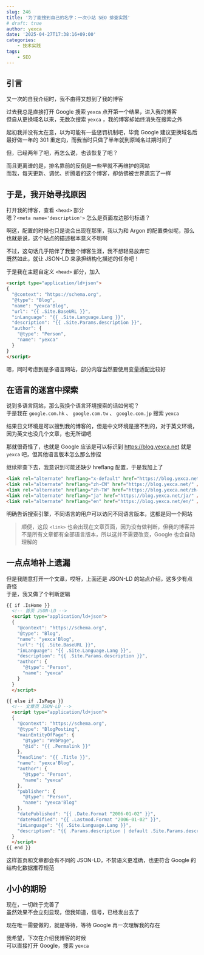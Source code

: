 ```yaml
---
slug: 246
title: '为了能搜到自己的名字：一次小站 SEO 排查实践'
# draft: true
author: yexca
date: '2025-04-27T17:38:16+09:00'
categories:
    - 技术实践
tags:
    - SEO
---
```


## 引言

又一次的自我介绍时，我不由得又想到了我的博客

过去我总是直接打开 Google 搜索 `yexca` 点开第一个结果，进入我的博客  
但自从更换域名以来，无数次搜索 `yexca` ，我的博客却始终消失在搜索之外

起初我并没有太在意，以为可能有一些惩罚机制吧，毕竟 Google 建议更换域名后最好做一年的 301 重定向，而我当时只做了半年就到原域名过期时间了

但，已经两年了吧，再怎么说，也该恢复了吧？

而且更离谱的是，排名靠前的反倒是一些早就不再维护的网站  
而我，每天更新、调优、折腾着的这个博客，却仿佛被世界遗忘了一样

## 于是，我开始寻找原因

打开我的博客，查看 `<head>` 部分  
嗯？`<meta name='description'>` 怎么是页面左边那句标语？

啊这，配置的时候也只是说会出现在那里，我以为和 Argon 的配置类似呢，那么也就是说，这个站点的描述根本意义不明啊

不过，这句话几乎陪伴了我整个博客生涯，我不想轻易放弃它  
既然如此，就让 JSON-LD 来承担结构化描述的任务吧！

于是我在主题自定义 `<head>` 部分，加入

```html
<script type="application/ld+json">
{
  "@context": "https://schema.org",
  "@type": "Blog",
  "name": "yexca'Blog",
  "url": "{{ .Site.BaseURL }}",
  "inLanguage": "{{ .Site.Language.Lang }}",
  "description": "{{ .Site.Params.description }}",
  "author": {
    "@type": "Person",
    "name": "yexca"
  }
}
</script>
```

嗯，同时考虑到是多语言网站，部分内容当然要使用变量适配比较好

## 在语言的迷宫中探索

说到多语言网站，那么我换个语言环境搜索的话如何呢？  
于是我在 `google.com.hk` 、 `google.com.tw` 、 `google.com.jp` 搜索 `yexca`

结果日文环境是可以搜到我的博客的，但是中文环境是搜不到的，对于英文环境，因为英文也没几个文章，也无所谓吧

那就很奇怪了，也就是 Google 应该是可以标识到 <https://blog.yexca.net> 就是 `yexca` 吧，但其他语言版本怎么那么惨捏

继续排查下去，我意识到可能还缺少 hreflang 配置，于是我加上了

```html
<link rel="alternate" hreflang="x-default" href="https://blog.yexca.net/" />
<link rel="alternate" hreflang="zh-CN" href="https://blog.yexca.net/" />
<link rel="alternate" hreflang="zh-TW" href="https://blog.yexca.net/zh-tw/" />
<link rel="alternate" hreflang="ja" href="https://blog.yexca.net/ja/" />
<link rel="alternate" hreflang="en" href="https://blog.yexca.net/en/" />
```

明确告诉搜索引擎，不同语言的用户可以访问不同语言版本，这都是同一个网站

> 顺便，这段 `<link>` 也会出现在文章页面，因为没有做判断，但我的博客并不是所有文章都有全部语言版本，所以这并不需要改变，Google 也会自动理解的

## 一点点地补上遗漏

但是我随意打开一个文章，哎呀，上面还是 JSON-LD 的站点介绍，这多少有点奇怪  
于是，我又做了个判断逻辑

```html
{{ if .IsHome }}
  <!-- 首页 JSON-LD -->
  <script type="application/ld+json">
  {
    "@context": "https://schema.org",
    "@type": "Blog",
    "name": "yexca'Blog",
    "url": "{{ .Site.BaseURL }}",
    "inLanguage": "{{ .Site.Language.Lang }}",
    "description": "{{ .Site.Params.description }}",
    "author": {
      "@type": "Person",
      "name": "yexca"
    }
  }
  </script>

{{ else if .IsPage }}
  <!-- 文章页 JSON-LD -->
  <script type="application/ld+json">
  {
    "@context": "https://schema.org",
    "@type": "BlogPosting",
    "mainEntityOfPage": {
      "@type": "WebPage",
      "@id": "{{ .Permalink }}"
    },
    "headline": "{{ .Title }}",
    "name": "yexca'Blog",
    "author": {
      "@type": "Person",
      "name": "yexca"
    },
    "publisher": {
      "@type": "Person",
      "name": "yexca'Blog"
    },
    "datePublished": "{{ .Date.Format "2006-01-02" }}",
    "dateModified": "{{ .Lastmod.Format "2006-01-02" }}",
    "inLanguage": "{{ .Site.Language.Lang }}",
    "description": "{{ .Params.description | default .Site.Params.description }}"
  }
  </script>
{{ end }}
```

这样首页和文章都会有不同的 JSON-LD，不禁语义更准确，也更符合 Google 的结构化数据推荐规范

## 小小的期盼

现在，一切终于完善了  
虽然效果不会立刻显现，但我知道，信号，已经发出去了

现在唯一需要做的，就是等待，等待 Google 再一次理解我的存在

我希望，下次在介绍我博客的时候  
可以直接打开 Google，搜索 `yexca`
